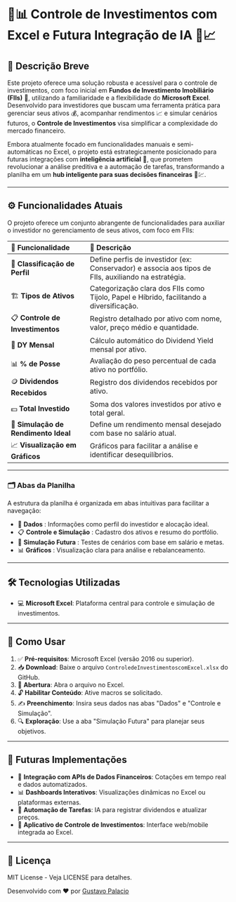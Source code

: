# 💼📊 Controle de Investimentos com Excel e Futura Integração de IA 🤖📈

## 📝 Descrição Breve

Este projeto oferece uma solução robusta e acessível para o controle de investimentos, com foco inicial em **Fundos de Investimento Imobiliário (FIIs)** 🏢, utilizando a familiaridade e a flexibilidade do **Microsoft Excel**. Desenvolvido para investidores que buscam uma ferramenta prática para gerenciar seus ativos 💰, acompanhar rendimentos 📈 e simular cenários futuros, o **Controle de Investimentos** visa simplificar a complexidade do mercado financeiro.

Embora atualmente focado em funcionalidades manuais e semi-automáticas no Excel, o projeto está estrategicamente posicionado para futuras integrações com **inteligência artificial** 🤖, que prometem revolucionar a análise preditiva e a automação de tarefas, transformando a planilha em um **hub inteligente para suas decisões financeiras** 🧠💹.

---

## ⚙️ Funcionalidades Atuais

O projeto oferece um conjunto abrangente de funcionalidades para auxiliar o investidor no gerenciamento de seus ativos, com foco em FIIs:

| 🧩 Funcionalidade           | 📌 Descrição |
| :-------------------------- | :----------- |
| 👤 **Classificação de Perfil** | Define perfis de investidor (ex: Conservador) e associa aos tipos de FIIs, auxiliando na estratégia. |
| 🏗️ **Tipos de Ativos** | Categorização clara dos FIIs como Tijolo, Papel e Híbrido, facilitando a diversificação. |
| 📋 **Controle de Investimentos** | Registro detalhado por ativo com nome, valor, preço médio e quantidade. |
| 💸 **DY Mensal** | Cálculo automático do Dividend Yield mensal por ativo. |
| 📊 **% de Posse** | Avaliação do peso percentual de cada ativo no portfólio. |
| 🪙 **Dividendos Recebidos** | Registro dos dividendos recebidos por ativo. |
| 💵 **Total Investido** | Soma dos valores investidos por ativo e total geral. |
| 🎯 **Simulação de Rendimento Ideal** | Define um rendimento mensal desejado com base no salário atual. |
| 📈 **Visualização em Gráficos** | Gráficos para facilitar a análise e identificar desequilíbrios. |

---

### 🗂️ Abas da Planilha

A estrutura da planilha é organizada em abas intuitivas para facilitar a navegação:

- 📑 **Dados** : Informações como perfil do investidor e alocação ideal.
- 📋 **Controle e Simulação** : Cadastro dos ativos e resumo do portfólio.
- 🔮 **Simulação Futura** : Testes de cenários com base em salário e metas.
- 📊 **Gráficos** : Visualização clara para análise e rebalanceamento.

---

## 🛠️ Tecnologias Utilizadas

-  💻 **Microsoft Excel**: Plataforma central para controle e simulação de investimentos.

---

## 🚀 Como Usar

1. ✅ **Pré-requisitos**: Microsoft Excel (versão 2016 ou superior).
2. 📥 **Download**: Baixe o arquivo `ControledeInvestimentoscomExcel.xlsx` do GitHub.
3. 📂 **Abertura**: Abra o arquivo no Excel.
4. 🔓 **Habilitar Conteúdo**: Ative macros se solicitado.
5. ✍️ **Preenchimento**: Insira seus dados nas abas "Dados" e "Controle e Simulação".
6. 🔍 **Exploração**: Use a aba "Simulação Futura" para planejar seus objetivos.

---

## 🔮 Futuras Implementações

- 🔗 **Integração com APIs de Dados Financeiros**: Cotações em tempo real e dados automatizados.
- 📊 **Dashboards Interativos**: Visualizações dinâmicas no Excel ou plataformas externas.
- 🤖 **Automação de Tarefas**: IA para registrar dividendos e atualizar preços.
- 📱 **Aplicativo de Controle de Investimentos**: Interface web/mobile integrada ao Excel.

---

## 📄 Licença

MIT License - Veja LICENSE para detalhes.

Desenvolvido com ❤️ por [Gustavo Palacio](https://www.linkedin.com/in/gfpalacio/)
